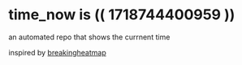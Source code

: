 # time_now is (( 1718744400959 ))

an automated repo that shows the currnent time

inspired by [breakingheatmap](https://github.com/breakingheatmap/breakingheatmap)